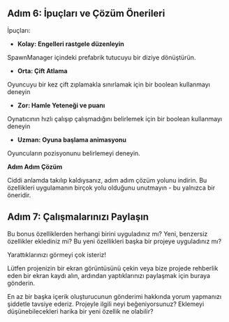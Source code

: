 ## Adım 6: İpuçları ve Çözüm Önerileri

İpuçları:

- **Kolay: Engelleri rastgele düzenleyin**

SpawnManager içindeki prefabrik tutucuyu bir diziye dönüştürün.

- **Orta: Çift Atlama**

Oyuncuyu bir kez çift zıplamakla sınırlamak için bir boolean kullanmayı deneyin

- **Zor: Hamle Yeteneği ve puanı**

Oynatıcının hızlı çalışıp çalışmadığını belirlemek için bir boolean kullanmayı deneyin

- **Uzman: Oyuna başlama animasyonu**

Oyuncuların pozisyonunu belirlemeyi deneyin.
 
**Adım Adım Çözüm**

Ciddi anlamda takılıp kaldıysanız, adım adım çözüm yolunu indirin.
Bu özellikleri uygulamanın birçok yolu olduğunu unutmayın - bu yalnızca bir öneridir.

## Adım 7: Çalışmalarınızı Paylaşın
 
Bu bonus özelliklerden herhangi birini uyguladınız mı? Yeni, benzersiz özellikler eklediniz mi? Bu yeni özellikleri başka bir projeye uyguladınız mı?

Yarattıklarınızı görmeyi çok isteriz!

Lütfen projenizin bir ekran görüntüsünü çekin veya bize projede rehberlik eden bir ekran kaydı alın, ardından yaptıklarınızı paylaşmak için buraya gönderin.

En az bir başka içerik oluşturucunun gönderimi hakkında yorum yapmanızı şiddetle tavsiye ederiz. Projeyle ilgili neyi beğeniyorsunuz? Eklemeyi düşünebilecekleri harika bir yeni özellik ne olabilir?
